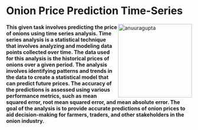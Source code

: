 <h1><strong>Onion Price Prediction Time-Series</h1></strong>

<p><img align="right" width="200" src="https://www.rappler.com/tachyon/2023/01/animated-new-year-2023-1.gif?fit=1024%2C1024" alt="anuuragupta" /></p>

<n><strong>This given task involves predicting the price of onions using time series analysis. Time series analysis is a statistical technique that involves analyzing and modeling data points collected over time. The data used for this analysis is the historical prices of onions over a given period. The analysis involves identifying patterns and trends in the data to create a statistical model that can predict future prices. The accuracy of the predictions is assessed using various performance metrics, such as mean squared error, root mean squared error, and mean absolute error. The goal of the analysis is to provide accurate predictions of onion prices to aid decision-making for farmers, traders, and other stakeholders in the onion industry.</strong></n>
